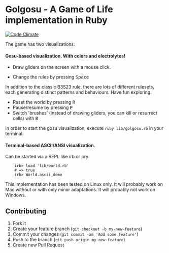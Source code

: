 # Golgosu - A Game of Life implementation in Ruby

[![Code Climate](https://codeclimate.com/github/ksilin/gol_gosu.png)](https://codeclimate.com/github/ksilin/gol_gosu)

The game has two visualizations:


#### Gosu-based visualization. With colors and electrolytes! 

* Draw gliders on the screen with a mouse click. 

* Change the rules by pressing <kbd>Space</kbd>

In addition to the classic B3S23 rule, there are lots of different rulesets, each generating distinct patterns and behaviours. Have fun exploring. 

* Reset the world by pressing <kbd>R</kbd>
* Pause/resume by pressing <kbd>P</kbd>
* Switch 'brushes' (instead of drawing gliders, you can kill or resurrect cells) with <kbd>B</kbd>

In order to start the gosu visualization, execute `ruby lib/golgosu.rb` in your terminal.


#### Terminal-based ASCII/ANSI visualization. 

Can be started via a REPL like irb or pry:
 
        irb> load 'lib/world.rb'
        # => true
        irb> World.ascii_demo

This implementation has been tested on Linux only. It will probably work on Mac without or with only minor adaptations. It will probably not work on Windows. 

## Contributing

1. Fork it
2. Create your feature branch (`git checkout -b my-new-feature`)
3. Commit your changes (`git commit -am 'Add some feature'`)
4. Push to the branch (`git push origin my-new-feature`)
5. Create new Pull Request

